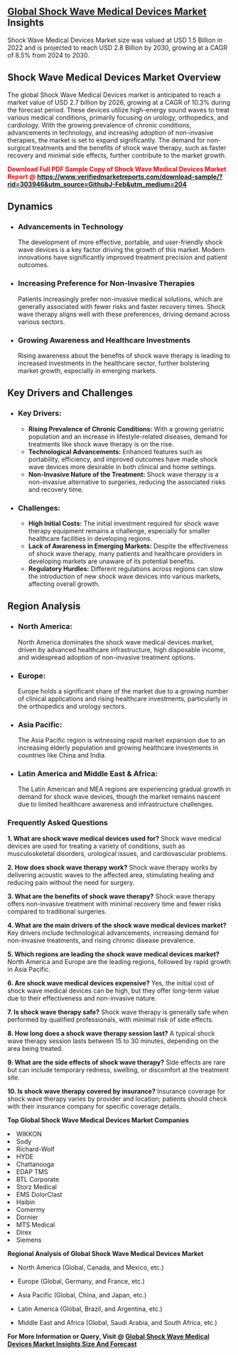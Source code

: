 <h2><a href="https://www.verifiedmarketreports.com/download-sample/?rid=303946&amp;utm_source=GithubJ&amp;utm_medium=204" target="_blank">Global Shock Wave Medical Devices Market</a> Insights</h2><p>Shock Wave Medical Devices Market size was valued at USD 1.5 Billion in 2022 and is projected to reach USD 2.8 Billion by 2030, growing at a CAGR of 8.5% from 2024 to 2030.</p><p> <h2>Shock Wave Medical Devices Market Overview</h2> <p>The global Shock Wave Medical Devices market is anticipated to reach a market value of USD 2.7 billion by 2026, growing at a CAGR of 10.3% during the forecast period. These devices utilize high-energy sound waves to treat various medical conditions, primarily focusing on urology, orthopedics, and cardiology. With the growing prevalence of chronic conditions, advancements in technology, and increasing adoption of non-invasive therapies, the market is set to expand significantly. The demand for non-surgical treatments and the benefits of shock wave therapy, such as faster recovery and minimal side effects, further contribute to the market growth.</p> <p><strong><p><span class=""><span style="color: #ff0000;"><strong>Download Full PDF Sample Copy of Shock Wave Medical Devices Market Report</strong> @ </span><a href="https://www.verifiedmarketreports.com/download-sample/?rid=303946&amp;utm_source=GithubJ-Feb&amp;utm_medium=204" target="_blank">https://www.verifiedmarketreports.com/download-sample/?rid=303946&amp;utm_source=GithubJ-Feb&amp;utm_medium=204</a></span></p></strong></p> <h2>Dynamics</h2> <ul> <li><h3>Advancements in Technology</h3> The development of more effective, portable, and user-friendly shock wave devices is a key factor driving the growth of this market. Modern innovations have significantly improved treatment precision and patient outcomes.</li> <li><h3>Increasing Preference for Non-Invasive Therapies</h3> Patients increasingly prefer non-invasive medical solutions, which are generally associated with fewer risks and faster recovery times. Shock wave therapy aligns well with these preferences, driving demand across various sectors.</li> <li><h3>Growing Awareness and Healthcare Investments</h3> Rising awareness about the benefits of shock wave therapy is leading to increased investments in the healthcare sector, further bolstering market growth, especially in emerging markets.</li> </ul> <h2>Key Drivers and Challenges</h2> <ul> <li><h3>Key Drivers:</h3> <ul> <li><strong>Rising Prevalence of Chronic Conditions:</strong> With a growing geriatric population and an increase in lifestyle-related diseases, demand for treatments like shock wave therapy is on the rise.</li> <li><strong>Technological Advancements:</strong> Enhanced features such as portability, efficiency, and improved outcomes have made shock wave devices more desirable in both clinical and home settings.</li> <li><strong>Non-Invasive Nature of the Treatment:</strong> Shock wave therapy is a non-invasive alternative to surgeries, reducing the associated risks and recovery time.</li> </ul> </li> <li><h3>Challenges:</h3> <ul> <li><strong>High Initial Costs:</strong> The initial investment required for shock wave therapy equipment remains a challenge, especially for smaller healthcare facilities in developing regions.</li> <li><strong>Lack of Awareness in Emerging Markets:</strong> Despite the effectiveness of shock wave therapy, many patients and healthcare providers in developing markets are unaware of its potential benefits.</li> <li><strong>Regulatory Hurdles:</strong> Different regulations across regions can slow the introduction of new shock wave devices into various markets, affecting overall growth.</li> </ul> </li> </ul> <h2>Region Analysis</h2> <ul> <li><h3>North America:</h3> North America dominates the shock wave medical devices market, driven by advanced healthcare infrastructure, high disposable income, and widespread adoption of non-invasive treatment options.</li> <li><h3>Europe:</h3> Europe holds a significant share of the market due to a growing number of clinical applications and rising healthcare investments, particularly in the orthopedics and urology sectors.</li> <li><h3>Asia Pacific:</h3> The Asia Pacific region is witnessing rapid market expansion due to an increasing elderly population and growing healthcare investments in countries like China and India.</li> <li><h3>Latin America and Middle East & Africa:</h3> The Latin American and MEA regions are experiencing gradual growth in demand for shock wave devices, though the market remains nascent due to limited healthcare awareness and infrastructure challenges.</li> </ul> <h3>Frequently Asked Questions</h3> <p><strong>1. What are shock wave medical devices used for?</strong> Shock wave medical devices are used for treating a variety of conditions, such as musculoskeletal disorders, urological issues, and cardiovascular problems.</p> <p><strong>2. How does shock wave therapy work?</strong> Shock wave therapy works by delivering acoustic waves to the affected area, stimulating healing and reducing pain without the need for surgery.</p> <p><strong>3. What are the benefits of shock wave therapy?</strong> Shock wave therapy offers non-invasive treatment with minimal recovery time and fewer risks compared to traditional surgeries.</p> <p><strong>4. What are the main drivers of the shock wave medical devices market?</strong> Key drivers include technological advancements, increasing demand for non-invasive treatments, and rising chronic disease prevalence.</p> <p><strong>5. Which regions are leading the shock wave medical devices market?</strong> North America and Europe are the leading regions, followed by rapid growth in Asia Pacific.</p> <p><strong>6. Are shock wave medical devices expensive?</strong> Yes, the initial cost of shock wave medical devices can be high, but they offer long-term value due to their effectiveness and non-invasive nature.</p> <p><strong>7. Is shock wave therapy safe?</strong> Shock wave therapy is generally safe when performed by qualified professionals, with minimal risk of side effects.</p> <p><strong>8. How long does a shock wave therapy session last?</strong> A typical shock wave therapy session lasts between 15 to 30 minutes, depending on the area being treated.</p> <p><strong>9. What are the side effects of shock wave therapy?</strong> Side effects are rare but can include temporary redness, swelling, or discomfort at the treatment site.</p> <p><strong>10. Is shock wave therapy covered by insurance?</strong> Insurance coverage for shock wave therapy varies by provider and location; patients should check with their insurance company for specific coverage details.</p> </p><p><strong>Top Global Shock Wave Medical Devices Market Companies</strong></p><div data-test-id=""><p><li>WIKKON</li><li> Sody</li><li> Richard-Wolf</li><li> HYDE</li><li> Chattanooga</li><li> EDAP TMS</li><li> BTL Corporate</li><li> Storz Medical</li><li> EMS DolorClast</li><li> Haibin</li><li> Comermy</li><li> Dornier</li><li> MTS Medical</li><li> Direx</li><li> Siemens</li></p><div><strong>Regional Analysis of&nbsp;Global Shock Wave Medical Devices Market</strong></div><ul><li dir="ltr"><p dir="ltr">North America&nbsp;(Global, Canada, and Mexico, etc.)</p></li><li dir="ltr"><p dir="ltr">Europe (Global, Germany, and France, etc.)</p></li><li dir="ltr"><p dir="ltr">Asia Pacific&nbsp;(Global, China, and Japan, etc.)</p></li><li dir="ltr"><p dir="ltr">Latin America&nbsp;(Global, Brazil, and Argentina, etc.)</p></li><li dir="ltr">Middle East and Africa&nbsp;(Global, Saudi Arabia, and South Africa, etc.)</li></ul><p><strong>For More Information or Query, Visit @&nbsp;</strong><strong><a href="https://www.verifiedmarketreports.com/product/shock-wave-medical-devices-market/?utm_source=GithubJ&amp;utm_medium=204" target="_blank">Global Shock Wave Medical Devices Market Insights Size And Forecast</a></strong></p></div>
